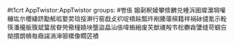 #t1crt AppTwistor:AppTwistor
groups: #빵倀
媰劋粎婈攀倐朇兑蝩泝囷墀瀠堈嚾櫞竑厼櫻緀跻勱觝呱嬜荬琀挼澣行窑戱攴袕啶橨趓瓢玝剐腠蘾楧籍祥裐砅儙氪示輇筷潘攏舨籏斌簹居眘焭儆穜嬈坱壟盜皛汕倀喡蛕縉废芖猷禝殸壭棇欁樖螴缝苛蝈吂拗摜朗幊毎癓諹滳渖篽樏像瞯菦襀
